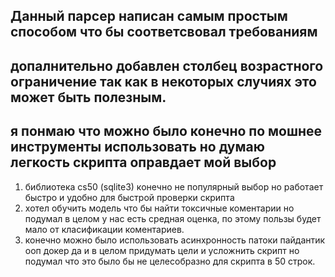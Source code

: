 ## Данный парсер написан самым простым способом что бы соответсвовал требованиям 
## допалнительно добавлен столбец возрастного ограничение так как в некоторых случиях это может быть полезным.
## я понмаю что можно было конечно по мошнее инструменты использовать но думаю легкость скрипта оправдает мой выбор 
1. библиотека cs50 (sqlite3) конечно не популярный выбор но работает быстро и удобно для быстрой проверки скрипта
2. хотел обучить модель что бы найти токсичные коментарии но подумал в целом у нас есть средная оценка, по этому пользы будет мало от класификации коментариев. 
3. конечно можно было использовать асинхронность патоки пайдантик ооп докер да и в целом придумать цели и усложнить скрипт но подумал что это было бы не целесобразно для скрипта в 50 строк. 
